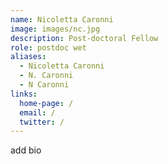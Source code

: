 ```yaml
---
name: Nicoletta Caronni
image: images/nc.jpg
description: Post-doctoral Fellow
role: postdoc wet
aliases:
  - Nicoletta Caronni
  - N. Caronni
  - N Caronni
links:
  home-page: /
  email: /
  twitter: /
---
```

add bio
